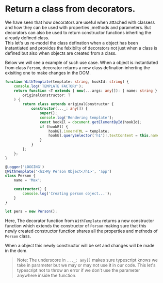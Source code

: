 # Return a class from decorators.

We have seen that how decorators are useful when attached with classess and how they can be used with properties ,methods and parameters. But decorators can also be used to return constructor functions inherting the already defined class.<br>
This let's us re-model the class defination when a object has been instantiated and provides the felxibilty of decorators not just when a class is defined but also when objects are created from a class.

Below we will see a example of such use case. When a object is instantiated from class `Person`, decorator returns a new class defination inherting the exisiting one to make changes in the DOM.

```ts
function WithTemplate(template: string, hookId: string) {
    console.log('TEMPLATE FACTORY');
    return function <T extends { new(...args: any[]): { name: string } }>(
        originalConstructor: T
    ) {
        return class extends originalConstructor {
            constructor(..._: any[]) {
                super();
                console.log('Rendering template');
                const hookEl = document.getElementById(hookId);
                if (hookEl) {
                    hookEl.innerHTML = template;
                    hookEl.querySelector('h1')!.textContent = this.name;
                }
            }
        };
    };
}

@Logger('LOGGING')
@WithTemplate('<h1>My Person Object</h1>', 'app')
class Person {
    name = 'Max';

    constructor() {
        console.log('Creating person object...');
    }
}

let pers = new Person();
```
Here, The decorator function from `WithTemplate` returns a new constructor function which extends the constructor of `Person` making sure that this newly created constructor function shares all the properties and methods of `Person` class.

When a object this newly constructor will be set and changes will be made in the dom.

>Note: The underscore in `..._: any[]` makes sure typescript knows we take in parameter but we may or may not use it in our code. This let's typescript not to throw an error if we don't use the parameter anywhere inside the function. 